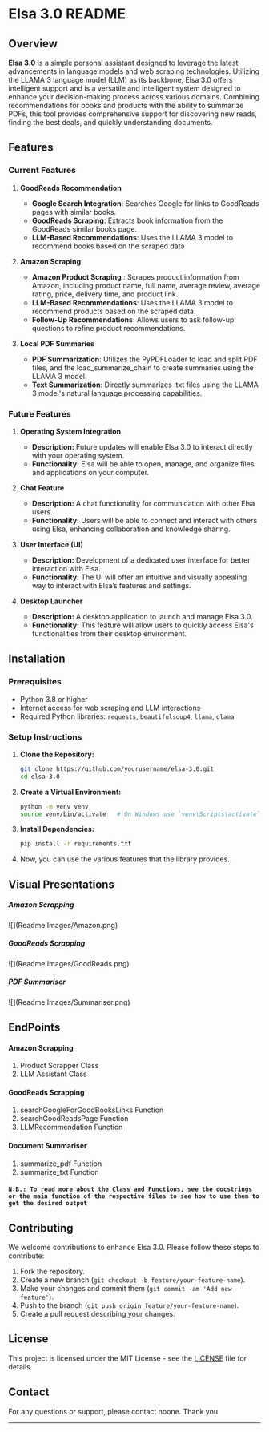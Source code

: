 
# Elsa 3.0 README

## Overview

**Elsa 3.0** is a simple personal assistant designed to leverage the latest advancements in language models and web scraping technologies. Utilizing the LLAMA 3 language model (LLM) as its backbone, Elsa 3.0 offers intelligent support and is a versatile and intelligent system designed to enhance your decision-making process across various domains. Combining recommendations for books and products with the ability to summarize PDFs, this tool provides comprehensive support for discovering new reads, finding the best deals, and quickly understanding documents.

## Features

### Current Features

1. **GoodReads Recommendation**
   - **Google Search Integration**: Searches Google for links to GoodReads pages with similar books.
   - **GoodReads Scraping**: Extracts book information from the GoodReads similar books page.
   - **LLM-Based Recommendations**: Uses the LLAMA 3 model to recommend books based on the scraped data

2. **Amazon Scraping**
   - **Amazon Product Scraping** : Scrapes product information from Amazon, including product name, full name, average review, average rating, price, delivery time, and product link.
   - **LLM-Based Recommendations**: Uses the LLAMA 3 model to recommend products based on the scraped data.
   - **Follow-Up Recommendations**: Allows users to ask follow-up questions to refine product recommendations.

3. **Local PDF Summaries**
   - **PDF Summarization**: Utilizes the PyPDFLoader to load and split PDF files, and the load_summarize_chain to create summaries using the LLAMA 3 model.
   - **Text Summarization**: Directly summarizes .txt files using the LLAMA 3 model's natural language processing capabilities.

### Future Features

1. **Operating System Integration**
   - **Description:** Future updates will enable Elsa 3.0 to interact directly with your operating system.
   - **Functionality:** Elsa will be able to open, manage, and organize files and applications on your computer.

2. **Chat Feature**
   - **Description:** A chat functionality for communication with other Elsa users.
   - **Functionality:** Users will be able to connect and interact with others using Elsa, enhancing collaboration and knowledge sharing.

3. **User Interface (UI)**
   - **Description:** Development of a dedicated user interface for better interaction with Elsa.
   - **Functionality:** The UI will offer an intuitive and visually appealing way to interact with Elsa’s features and settings.

4. **Desktop Launcher**
   - **Description:** A desktop application to launch and manage Elsa 3.0.
   - **Functionality:** This feature will allow users to quickly access Elsa's functionalities from their desktop environment.

## Installation

### Prerequisites
- Python 3.8 or higher
- Internet access for web scraping and LLM interactions
- Required Python libraries: `requests`, `beautifulsoup4`, `llama`, `olama`

### Setup Instructions

1. **Clone the Repository:**
   ```bash
   git clone https://github.com/yourusername/elsa-3.0.git
   cd elsa-3.0
   ```

2. **Create a Virtual Environment:**
   ```bash
   python -m venv venv
   source venv/bin/activate   # On Windows use `venv\Scripts\activate`
   ```

3. **Install Dependencies:**
   ```bash
   pip install -r requirements.txt
   ```

4. Now, you can use the various features that the library provides.

## Visual Presentations
##### Amazon Scrapping
![](Readme Images/Amazon.png)
##### GoodReads Scrapping
![](Readme Images/GoodReads.png)
##### PDF Summariser
![](Readme Images/Summariser.png)
## EndPoints

#### Amazon Scrapping

1. Product Scrapper Class
2. LLM Assistant Class

#### GoodReads Scrapping

1. searchGoogleForGoodBooksLinks Function
2. searchGoodReadsPage Function
3. LLMRecommendation Function

#### Document Summariser

1. summarize_pdf Function
2. summarize_txt Function

#### `N.B.: To read more about the Class and Functions, see the docstrings or the main function of the respective files to see how to use them to get the desired output`

## Contributing

We welcome contributions to enhance Elsa 3.0. Please follow these steps to contribute:

1. Fork the repository.
2. Create a new branch (`git checkout -b feature/your-feature-name`).
3. Make your changes and commit them (`git commit -am 'Add new feature'`).
4. Push to the branch (`git push origin feature/your-feature-name`).
5. Create a pull request describing your changes.

## License

This project is licensed under the MIT License - see the [LICENSE](LICENSE) file for details.

## Contact

For any questions or support, please contact noone. Thank you

---
